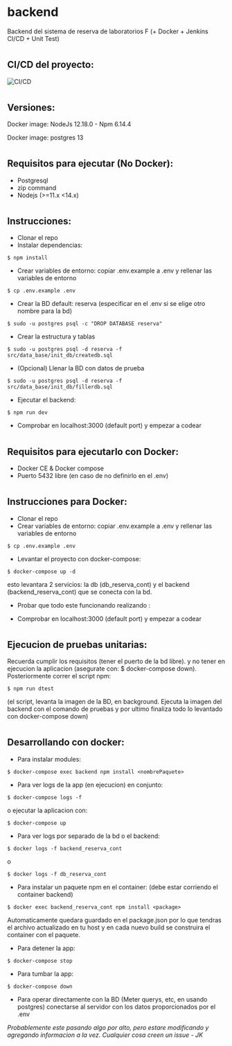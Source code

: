 # backend
Backend del sistema de reserva de laboratorios F (+ Docker + Jenkins CI/CD + Unit Test)

#
CI/CD del proyecto:
---------
![CI/CD](https://www.qatouch.com/wp-content/uploads/2018/12/CI-with-Jenkins-Git.png)

#
Versiones:
---------

Docker image: NodeJs 12.18.0 - Npm 6.14.4

Docker image: postgres 13

#
Requisitos para ejecutar (No Docker):
---------

- Postgresql
- zip command
- Nodejs (>=11.x <14.x)

#
Instrucciones:
---------

- Clonar el repo
- Instalar dependencias:
```
$ npm install
```

- Crear variables de entorno: copiar .env.example a .env y rellenar las variables de entorno
```
$ cp .env.example .env
```

- Crear la BD default: reserva (especificar en el .env si se elige otro nombre para la bd)
```
$ sudo -u postgres psql -c "DROP DATABASE reserva"
```

- Crear la estructura y tablas
```
$ sudo -u postgres psql -d reserva -f src/data_base/init_db/createdb.sql
```

- (Opcional) Llenar la BD con datos de prueba
```
$ sudo -u postgres psql -d reserva -f src/data_base/init_db/fillerdb.sql
```

- Ejecutar el backend:
```
$ npm run dev
```

- Comprobar en localhost:3000 (default port) y empezar a codear


#
Requisitos para ejecutarlo con Docker:
---------

- Docker CE & Docker compose
- Puerto 5432 libre (en caso de no definirlo en el .env)

#
Instrucciones para Docker:
---------

- Clonar el repo
- Crear variables de entorno: copiar .env.example a .env y rellenar las variables de entorno
```
$ cp .env.example .env
```
- Levantar el proyecto con docker-compose:

```
$ docker-compose up -d
```
esto levantara 2 servicios: la db (db_reserva_cont) y el backend (backend_reserva_cont) que se conecta con la bd.
- Probar que todo este funcionando realizando :

- Comprobar en localhost:3000 (default port) y empezar a codear

#
Ejecucion de pruebas unitarias:
---------

Recuerda cumplir los requisitos (tener el puerto de la bd libre). y no tener en ejecucion la aplicacion (asegurate con: $ docker-compose down). Posteriormente correr el script npm:
```
$ npm run dtest
```

(el script, levanta la imagen de la BD, en background. Ejecuta la imagen del backend con el comando de pruebas y por ultimo finaliza todo lo levantado con docker-compose down)

#
Desarrollando con docker:
---------

- Para instalar modules:
```
$ docker-compose exec backend npm install <nombrePaquete>
```

- Para ver logs de la app (en ejecucion) en conjunto:
```
$ docker-compose logs -f
```

o ejecutar la aplicacion con:
```
$ docker-compose up
```

- Para ver logs por separado de la bd o el backend:
```
$ docker logs -f backend_reserva_cont
```
o
```
$ docker logs -f db_reserva_cont
```
- Para instalar un paquete npm en el container: (debe estar corriendo el container backend)
```
$ docker exec backend_reserva_cont npm install <package>
```
Automaticamente quedara guardado en el package.json por lo que tendras el archivo actualizado en tu host y en cada nuevo build se construira el container con el paquete.
- Para detener la app:
```
$ docker-compose stop
```

- Para tumbar la app:
```
$ docker-compose down
```

- Para operar directamente con la BD (Meter querys, etc, en usando postgres) conectarse al servidor con los datos proporcionados por el .env

*Probablemente este pasando algo por alto, pero estare modificando y agregando informacion a la vez. Cualquier cosa creen un issue - JK*

